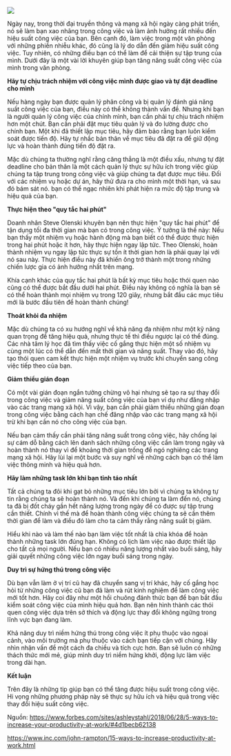 ![](https://images.viblo.asia/726fab6e-766f-4f56-81a2-0bc522fb8f43.jpg)

Ngày nay, trong thời đại truyền thông và mạng xã hội ngày càng phát triển, nó sẽ làm bạn xao nhãng trong công việc và làm ảnh hưởng rất nhiều đến hiệu suất công việc của bạn. Bên cạnh đó, làm việc trong một văn phòng với những phiền nhiễu khác, đó cũng là lý do dẫn đến giảm hiệu suất công việc. Tuy nhiên, có những điều bạn có thể làm để cải thiện sự tập trung của mình. Dưới đây là một vài lời khuyên giúp bạn tăng năng suất công việc của mình trong văn phòng.

**Hãy tự chịu trách nhiệm với công việc mình được giao và tự đặt deadline cho mình**

Nếu hàng ngày bạn được quản lý phân công và bị quản lý đánh giá năng suất công việc của bạn, điều này có thể không thành vấn đề. Nhưng khi bạn là người quản lý công việc của chính mình, bạn cần phải tự chịu trách nhiệm hơn một chút. Bạn cần phải đặt mục tiêu quản lý và đo lường được cho chính bạn. Một khi đã thiết lập mục tiêu, hãy đảm bảo rằng bạn luôn kiểm soát được tiến độ. Hãy tự nhắc bản thân về mục tiêu đã đặt ra để giữ động lực và hoàn thành đúng tiến độ đặt ra.

Mặc dù chúng ta thường nghĩ rằng căng thẳng là một điều xấu, nhưng tự đặt deadline cho bản thân là một cách quản lý thực sự hữu ích trong việc giúp chúng ta tập trung trong công việc và giúp chúng ta đạt được mục tiêu. Đối với các nhiệm vụ hoặc dự án, hãy thử đưa ra cho mình một thời hạn, và sau đó bám sát nó. bạn có thể ngạc nhiên khi phát hiện ra mức độ tập trung và hiệu quả của bạn.

**Thực hiện theo "quy tắc hai phút"**

Doanh nhân Steve Olenski khuyên bạn nên thực hiện "quy tắc hai phút" để tận dụng tối đa thời gian mà bạn có trong công việc. Ý tưởng là thế này: Nếu bạn thấy một nhiệm vụ hoặc hành động mà bạn biết có thể được thực hiện trong hai phút hoặc ít hơn, hãy thực hiện ngay lập tức. Theo Olenski, hoàn thành nhiệm vụ ngay lập tức thực sự tốn ít thời gian hơn là phải quay lại với nó sau này. Thực hiện điều này đã khiến ông trở thành một trong những chiến lược gia có ảnh hưởng nhất trên mạng.

Khía cạnh khác của quy tắc hai phút là bất kỳ mục tiêu hoặc thói quen nào cũng có thể được bắt đầu dưới hai phút. Điều này không có nghĩa là bạn sẽ có thể hoàn thành mọi nhiệm vụ trong 120 giây, nhưng bắt đầu các mục tiêu mới là bước đầu tiên để hoàn thành chúng!

**Thoát khỏi đa nhiệm**

Mặc dù chúng ta có xu hướng nghĩ về khả năng đa nhiệm như một kỹ năng quan trọng để tăng hiệu quả, nhưng thực tế thì điều ngược lại có thể đúng. Các nhà tâm lý học đã tìm thấy việc cố gắng thực hiện một số nhiệm vụ cùng một lúc có thể dẫn đến mất thời gian và năng suất. Thay vào đó, hãy tạo thói quen cam kết thực hiện một nhiệm vụ trước khi chuyển sang công việc tiếp theo của bạn.

**Giảm thiểu gián đoạn**

Có một vài gián đoạn ngắn tưởng chừng vô hại nhưng sẽ tạo ra sự thay đổi trong công việc và giảm năng suất công việc của bạn ví dụ như đăng nhập vào các trang mạng xã hội. Vì vậy, bạn cần phải giảm thiểu những gián đoạn trong công việc bằng cách hạn chế đăng nhập vào các trang mạng xã hội trừ khi bạn cần nó cho công việc của bạn.

Nếu bạn cảm thấy cần phải tăng năng suất trong công việc, hãy chống lại sự cám dỗ bằng cách lên danh sách những công việc cần làm trong ngày và hoàn thành nó thay vì để khoảng thời gian trống để ngó nghiêng các trang mạng xã hội. Hãy lùi lại một bước và suy nghĩ về những cách bạn có thể làm việc thông minh và hiệu quả hơn.

**Hãy làm những task lớn khi bạn tỉnh táo nhất**

Tất cả chúng ta đôi khi gạt bỏ những mục tiêu lớn bởi vì chúng ta không tự tin rằng chúng ta sẽ hoàn thành nó. Và đến khi chúng ta làm đến nó, chúng ta đã bị đốt cháy gần hết năng lượng trong ngày để có được sự tập trung cần thiết. Chính vì thế mà để hoàn thành công việc chúng ta sẽ cần thêm thời gian để làm và điều đó làm cho ta cảm thấy rằng năng suất bị giảm.

Hiểu khi nào và làm thế nào bạn làm việc tốt nhất là chìa khóa để hoàn thành những task lớn đúng hạn. Không có lịch làm việc nào được thiết lập cho tất cả mọi người. Nếu bạn có nhiều năng lượng nhất vào buổi sáng, hãy giải quyết những công việc lớn ngay buổi sáng trong ngày.

**Duy trì sự hứng thú trong công việc**

Dù bạn vẫn làm ở vị trí cũ hay đã chuyển sang vị trí khác, hãy cố gắng học hỏi từ những công việc cũ bạn đã làm và rút kinh nghiệm để làm công việc mới tốt hơn. Hãy coi đây như một hồi chuông đánh thức bạn để bạn bắt đầu kiểm soát công việc của mình hiệu quả hơn. Bạn nên hình thành các thói quen công việc dựa trên sở thích và động lực thay đổi không ngững trong lĩnh vực bạn đang làm.

Khả năng duy trì niềm hứng thú trong công việc ít phụ thuộc vào ngoại cảnh, vào môi trường mà phụ thuộc vào cách bạn tiếp cận với chúng. Hãy nhìn nhận vấn đề một cách đa chiều và tích cực hơn. Bạn sẽ luôn có những thách thức mới mẻ, giúp mình duy trì niềm hứng khởi, động lực làm việc trong dài hạn.

**Kết luận**

Trên đây là những tip giúp bạn có thể tăng được hiệu suất trong công việc. Hi vọng những phương pháp này sẽ thực sự hữu ích và hiệu quả trong việc thay đổi hiệu suất công việc.

Nguồn: https://www.forbes.com/sites/ashleystahl/2018/06/28/5-ways-to-increase-your-productivity-at-work/#4d1becb62138

https://www.inc.com/john-rampton/15-ways-to-increase-productivity-at-work.html